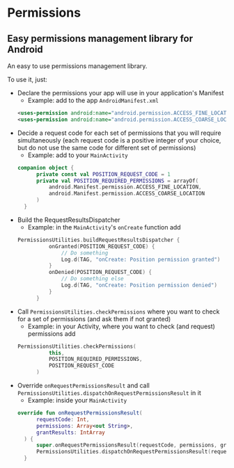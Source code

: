 # Permissions
## Easy permissions management library for Android

An easy to use permissions management library.

To use it, just:
* Declare the permissions your app will use in your application's Manifest
  * Example: add to the app `AndroidManifest.xml`
  ```xml
  <uses-permission android:name="android.permission.ACCESS_FINE_LOCATION" />
  <uses-permission android:name="android.permission.ACCESS_COARSE_LOCATION" />
  ```
* Decide a request code for each set of permissions that you will require simultaneously (each request code is a positive integer of your choice, but do not use the same code for different set of permissions)
  * Example: add to your `MainActivity`
  ```Kotlin
  companion object {
        private const val POSITION_REQUEST_CODE = 1
        private val POSITION_REQUIRED_PERMISSIONS = arrayOf(
            android.Manifest.permission.ACCESS_FINE_LOCATION,
            android.Manifest.permission.ACCESS_COARSE_LOCATION
        )
    }
  ```
* Build the RequestResultsDispatcher
  * Example: in the `MainActivity`'s `onCreate` function add
  ```Kotlin
  PermissionsUtilities.buildRequestResultsDispatcher {
            onGranted(POSITION_REQUEST_CODE) {
                // Do something
                Log.d(TAG, "onCreate: Position permission granted")
            }
            onDenied(POSITION_REQUEST_CODE) {
                // Do something else
                Log.d(TAG, "onCreate: Position permission denied")
            }
        }
  ```
* Call `PermissionsUtilities.checkPermissions` where you want to check for a set of permissions (and ask them if not granted)
  * Example: in your Activity, where you want to check (and request) permissions add
  ```Kotlin
  PermissionsUtilities.checkPermissions(
            this,
            POSITION_REQUIRED_PERMISSIONS,
            POSITION_REQUEST_CODE
        )
  ```
* Override `onRequestPermissionsResult` and call `PermissionsUtilities.dispatchOnRequestPermissionsResult` in it
  * Example: inside your `MainActivity`
  ```Kotlin
  override fun onRequestPermissionsResult(
        requestCode: Int,
        permissions: Array<out String>,
        grantResults: IntArray
    ) {
        super.onRequestPermissionsResult(requestCode, permissions, grantResults)
        PermissionsUtilities.dispatchOnRequestPermissionsResult(requestCode, grantResults)
    }
  ```
